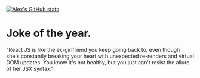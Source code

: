 [![Alex's GitHub stats](https://github-readme-stats.vercel.app/api?username=alexxycarlsson&theme=synthwave)](https://github.com/anuraghazra/github-readme-stats)

# Joke of the year.
"React JS is like the ex-girlfriend you keep going back to, even though she's constantly breaking your heart with unexpected re-renders and virtual DOM updates. You know it's not healthy, but you just can't resist the allure of her JSX syntax."
